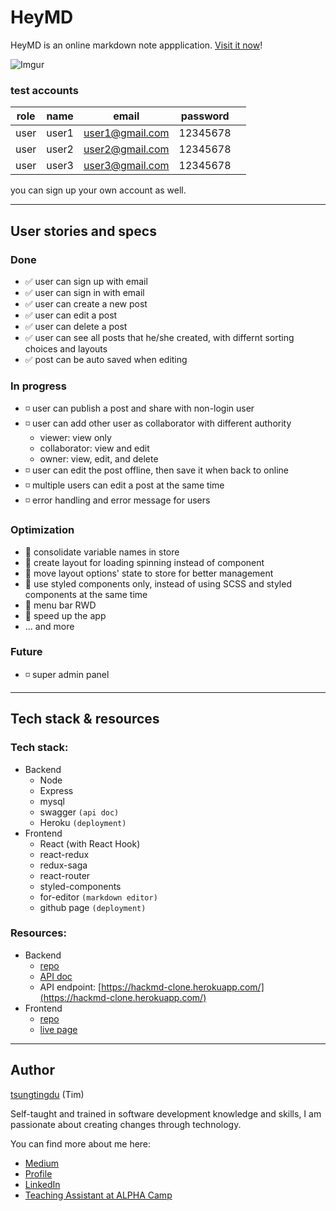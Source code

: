 # HeyMD

HeyMD is an online markdown note appplication. [Visit it now](https://tsungtingdu.github.io/heymd)!

![Imgur](https://i.imgur.com/CEe3JcG.png)

### test accounts
| role  | name  | email  |  password  |   |
|---|---|---|---|---|
| user | user1 | user1@gmail.com | 12345678 |
| user | user2 | user2@gmail.com | 12345678 |
| user | user3 | user3@gmail.com | 12345678 |


you can sign up your own account as well.

***
## User stories and specs

### Done
* ✅ user can sign up with email
* ✅ user can sign in with email
* ✅ user can create a new post
* ✅ user can edit a post
* ✅ user can delete a post
* ✅ user can see all posts that he/she created, with differnt sorting choices and layouts
* ✅ post can be auto saved when editing

### In progress
* ◽️ user can publish a post and share with non-login user
* ◽️ user can add other user as collaborator with different authority
  * viewer: view only
  * collaborator: view and edit
  * owner: view, edit, and delete
* ◽️ user can edit the post offline, then save it when back to online
* ◽️ multiple users can edit a post at the same time
* ◽️ error handling and error message for users

### Optimization
* 🔸 consolidate variable names in store
* 🔸 create layout for loading spinning instead of component
* 🔸 move layout options' state to store for better management
* 🔸 use styled components only, instead of using SCSS and styled components at the same time
* 🔸 menu bar RWD
* 🔸 speed up the app
* ... and more  

### Future
* ◽️ super admin panel

***

## Tech stack & resources
### Tech stack:
* Backend
  * Node
  * Express
  * mysql
  * swagger `(api doc)`
  * Heroku `(deployment)`
* Frontend
  * React (with React Hook)
  * react-redux
  * redux-saga
  * react-router
  * styled-components
  * for-editor `(markdown editor)`
  * github page `(deployment)`

### Resources:
* Backend
  * [repo](https://github.com/tsungtingdu/hackmd_clone_api_server)
  * [API doc](https://hackmd-clone.herokuapp.com/api-doc/#/)
  * API endpoint: [https://hackmd-clone.herokuapp.com/](https://hackmd-clone.herokuapp.com/)
* Frontend
  * [repo](https://github.com/tsungtingdu/heymd)
  * [live page](https://tsungtingdu.github.io/heymd)

***

## Author
[tsungtingdu](https://github.com/tsungtingdu) (Tim)

Self-taught and trained in software development knowledge and skills, I am passionate about creating changes through technology.

You can find more about me here:
* [Medium](https://medium.com/tds-note)
* [Profile](https://tsungtingdu.github.io/profile)
* [LinkedIn](https://www.linkedin.com/in/tsung-ting-tu/)
* [Teaching Assistant at ALPHA Camp](https://lighthouse.alphacamp.co/users/3247/ta_profile)
